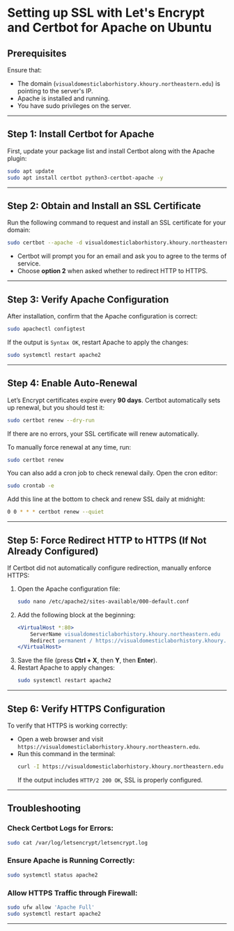 # Setting up SSL with Let's Encrypt and Certbot for Apache on Ubuntu

## **Prerequisites**

Ensure that:

- The domain (`visualdomesticlaborhistory.khoury.northeastern.edu`) is pointing to the server's IP.
- Apache is installed and running.
- You have sudo privileges on the server.

---

## **Step 1: Install Certbot for Apache**

First, update your package list and install Certbot along with the Apache plugin:

```bash
sudo apt update
sudo apt install certbot python3-certbot-apache -y
```

---

## **Step 2: Obtain and Install an SSL Certificate**

Run the following command to request and install an SSL certificate for your domain:

```bash
sudo certbot --apache -d visualdomesticlaborhistory.khoury.northeastern.edu
```

- Certbot will prompt you for an email and ask you to agree to the terms of service.
- Choose **option 2** when asked whether to redirect HTTP to HTTPS.

---

## **Step 3: Verify Apache Configuration**

After installation, confirm that the Apache configuration is correct:

```bash
sudo apachectl configtest
```

If the output is `Syntax OK`, restart Apache to apply the changes:

```bash
sudo systemctl restart apache2
```

---

## **Step 4: Enable Auto-Renewal**

Let’s Encrypt certificates expire every **90 days**. Certbot automatically sets up renewal, but you should test it:

```bash
sudo certbot renew --dry-run
```

If there are no errors, your SSL certificate will renew automatically.

To manually force renewal at any time, run:

```bash
sudo certbot renew
```

You can also add a cron job to check renewal daily. Open the cron editor:

```bash
sudo crontab -e
```

Add this line at the bottom to check and renew SSL daily at midnight:

```bash
0 0 * * * certbot renew --quiet
```

---

## **Step 5: Force Redirect HTTP to HTTPS (If Not Already Configured)**

If Certbot did not automatically configure redirection, manually enforce HTTPS:

1. Open the Apache configuration file:
   ```bash
   sudo nano /etc/apache2/sites-available/000-default.conf
   ```
2. Add the following block at the beginning:
   ```apache
   <VirtualHost *:80>
       ServerName visualdomesticlaborhistory.khoury.northeastern.edu
       Redirect permanent / https://visualdomesticlaborhistory.khoury.northeastern.edu/
   </VirtualHost>
   ```
3. Save the file (press **Ctrl + X**, then **Y**, then **Enter**).
4. Restart Apache to apply changes:
   ```bash
   sudo systemctl restart apache2
   ```

---

## **Step 6: Verify HTTPS Configuration**

To verify that HTTPS is working correctly:

- Open a web browser and visit `https://visualdomesticlaborhistory.khoury.northeastern.edu`.
- Run this command in the terminal:
  ```bash
  curl -I https://visualdomesticlaborhistory.khoury.northeastern.edu
  ```
  If the output includes `HTTP/2 200 OK`, SSL is properly configured.

---

## **Troubleshooting**

### **Check Certbot Logs for Errors:**

```bash
sudo cat /var/log/letsencrypt/letsencrypt.log
```

### **Ensure Apache is Running Correctly:**

```bash
sudo systemctl status apache2
```

### **Allow HTTPS Traffic through Firewall:**

```bash
sudo ufw allow 'Apache Full'
sudo systemctl restart apache2
```

---
